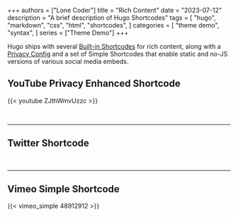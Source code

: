 +++
authors = ["Lone Coder"]
title = "Rich Content"
date = "2023-07-12"
description = "A brief description of Hugo Shortcodes"
tags = [
    "hugo",
    "markdown",
    "css",
    "html",
    "shortcodes",
]
categories = [
    "theme demo",
    "syntax",
]
series = ["Theme Demo"]
+++

Hugo ships with several [Built-in Shortcodes](https://gohugo.io/content-management/shortcodes/#use-hugos-built-in-shortcodes) for rich content, along with a [Privacy Config](https://gohugo.io/about/hugo-and-gdpr/) and a set of Simple Shortcodes that enable static and no-JS versions of various social media embeds.

## <!--more-->

## YouTube Privacy Enhanced Shortcode

{{< youtube ZJthWmvUzzc >}}

<br>

---

## Twitter Shortcode



<br>

---

## Vimeo Simple Shortcode

{{< vimeo_simple 48912912 >}}
